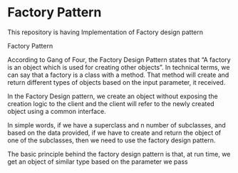 # Factory Pattern
This repository is having Implementation of Factory design pattern




Factory Pattern

According to Gang of Four, the Factory Design Pattern states that “A factory is an object which is used for creating other objects”. In technical terms, we can say that a factory is a class with a method. That method will create and return different types of objects based on the input parameter, it received.

In the Factory Design pattern, we create an object without exposing the creation logic to the client and the client will refer to the newly created object using a common interface.

In simple words, if we have a superclass and n number of subclasses, and based on the data provided, if we have to create and return the object of one of the subclasses, then we need to use the factory design pattern.

The basic principle behind the factory design pattern is that, at run time, we get an object of similar type based on the parameter we pass
